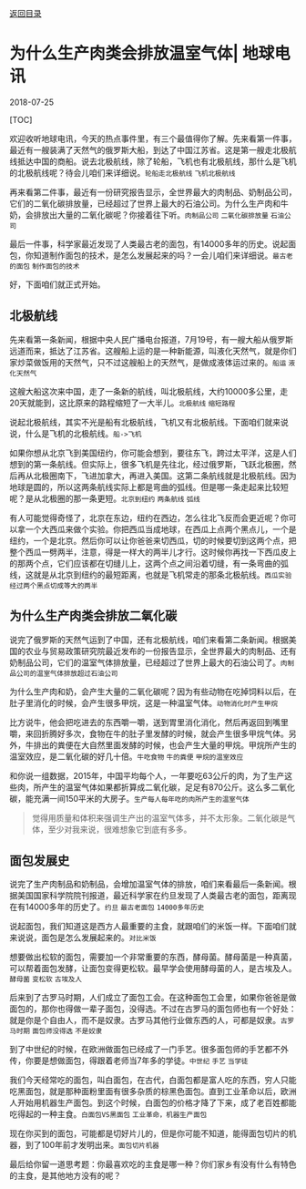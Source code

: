 [返回目录](../index.html)

# 为什么生产肉类会排放温室气体| 地球电讯

2018-07-25

[TOC]

欢迎收听地球电讯，今天的热点事件里，有三个最值得你了解。先来看第一件事，最近有一艘装满了天然气的俄罗斯大船，到达了中国江苏省。这是第一艘走北极航线抵达中国的商船。说去北极航线，除了轮船，飞机也有北极航线，那什么是飞机的北极航线呢？待会儿咱们来详细说。`轮船走北极航线` `飞机北极航线`

再来看第二件事，最近有一份研究报告显示，全世界最大的肉制品、奶制品公司，它们的二氧化碳排放量，已经超过了世界上最大的石油公司。为什么生产肉和牛奶，会排放出大量的二氧化碳呢？你接着往下听。`肉制品公司` `二氧化碳排放量` `石油公司`

最后一件事，科学家最近发现了人类最古老的面包，有14000多年的历史。说起面包，你知道制作面包的技术，是怎么发展起来的吗？一会儿咱们来详细说。`最古老的面包` `制作面包的技术`

好，下面咱们就正式开始。

## 北极航线

先来看第一条新闻，根据中央人民广播电台报道，7月19号，有一艘大船从俄罗斯远道而来，抵达了江苏省。这艘船上运的是一种新能源，叫液化天然气，就是你们家炒菜做饭用的天然气，只不过这艘船上的天然气，是做成液体运过来的。`船运` `液化天然气`

这艘大船这次来中国，走了一条新的航线，叫北极航线，大约10000多公里，走20天就能到，这比原来的路程缩短了一大半儿。`北极航线` `缩短路程`

说起北极航线，其实不光是船有北极航线，飞机又有北极航线。下面咱们就来说说，什么是飞机的北极航线。`船->飞机`

如果你想从北京飞到美国纽约，你可能会想到，要往东飞，跨过太平洋，这是人们想到的第一条航线。但实际上，很多飞机是先往北，经过俄罗斯，飞跃北极圈，然后再从北极圈南下，飞进加拿大，再进入美国。这第二条航线就是北极航线。因为地球是圆的，所以这两条航线实际上都是弯曲的弧线。但是哪一条走起来比较短呢？是从北极圈的那一条更短。`北京到纽约` `两条航线` `弧线`

有人可能觉得奇怪了，北京在东边，纽约在西边，怎么往北飞反而会更近呢？你可以拿一个大西瓜来做个实验。你把西瓜当成地球，在西瓜上点两个黑点儿，一个是纽约，一个是北京。然后你可以让你爸爸来切西瓜，切的时候要切到这两个点，把整个西瓜一劈两半，注意，得是一样大的两半儿才行。这时候你再找一下西瓜皮上的那两个点，它们应该都在切缝儿上，这两个点之间沿着切缝，有一条弯曲的弧线，这就是从北京到纽约的最短距离，也就是飞机常走的那条北极航线。`西瓜实验` `经过两个黑点切成等大的两半`

## 为什么生产肉类会排放二氧化碳

说完了俄罗斯的天然气运到了中国，还有北极航线，咱们来看第二条新闻。根据美国的农业与贸易政策研究院最近发布的一份报告显示，全世界最大的肉制品、还有奶制品公司，它们的温室气体排放量，已经超过了世界上最大的石油公司了。`肉制品公司的温室气体排放超过石油公司`

为什么生产肉和奶，会产生大量的二氧化碳呢？因为有些动物在吃掉饲料以后，在肚子里消化的时候，会产生很多甲烷，这是一种温室气体。`动物消化时产生甲烷`

比方说牛，他会把吃进去的东西嚼一嚼，送到胃里消化消化，然后再返回到嘴里嚼，来回折腾好多次，食物在牛的肚子里发酵的时候，就会产生很多甲烷气体。另外，牛排出的粪便在大自然里面发酵的时候，也会产生大量的甲烷。甲烷所产生的温室效应，是二氧化碳的好几十倍。`牛吃食物` `牛的粪便` `甲烷的温室效应`

和你说一组数据，2015年，中国平均每个人，一年要吃63公斤的肉，为了生产这些肉，所产生的温室气体如果都折算成二氧化碳，足足有870公斤。这么多二氧化碳，能充满一间150平米的大房子。`生产每人每年吃的肉所产生的温室气体`

> 觉得用质量和体积来强调生产出的温室气体多，并不太形象。二氧化碳是气体，至少对我来说，很难想象它到底有多多。

## 面包发展史

说完了生产肉制品和奶制品，会增加温室气体的排放，咱们来看最后一条新闻。根据美国国家科学院院刊报道，最近科学家在约旦发现了人类最古老的面包，距离现在有14000多年的历史了。`约旦` `最古老面包` `14000多年历史`

说起面包，我们知道这是西方人最重要的主食，就跟咱们的米饭一样。下面咱们就来说说，面包是怎么发展起来的。`对比米饭`

想要做出松软的面包，需要加一个非常重要的东西，酵母菌。酵母菌是一种真菌，可以帮着面包发酵，让面包变得更松软。最早学会使用酵母菌的人，是古埃及人。`酵母菌` `变松软` `古埃及人`

后来到了古罗马时期，人们成立了面包工会。在这种面包工会里，如果你爸爸是做面包的，那你也得做一辈子面包，没得选。不过在古罗马的面包师也有一个好处：就是你是个自由人，而不是奴隶。古罗马其他行业做东西的人，可都是奴隶。`古罗马时期` `面包师没得选` `不是奴隶`

到了中世纪的时候，在欧洲做面包已经成了一门手艺。很多面包师的手艺都不外传，你要是想做面包，得跟着老师当7年多的学徒。`中世纪` `手艺` `当学徒`

我们今天经常吃的面包，叫白面包，在古代，白面包都是富人吃的东西，穷人只能吃黑面包，就是那种面粉里面有很多杂质的棕黑色面包。直到工业革命以后，欧洲人开始用机器生产面包。到这个时候，白面包的价格才降了下来，成了老百姓都能吃得起的一种主食。`白面包VS黑面包` `工业革命，机器生产面包`

现在你买到的面包，可能都是切好片儿的，但是你可能不知道，能得面包切片的机器，到了100年前才发明出来。`面包切片机器`

最后给你留一道思考题：你最喜欢吃的主食是哪一种？你们家乡有没有什么有特色的主食，是其他地方没有的呢？